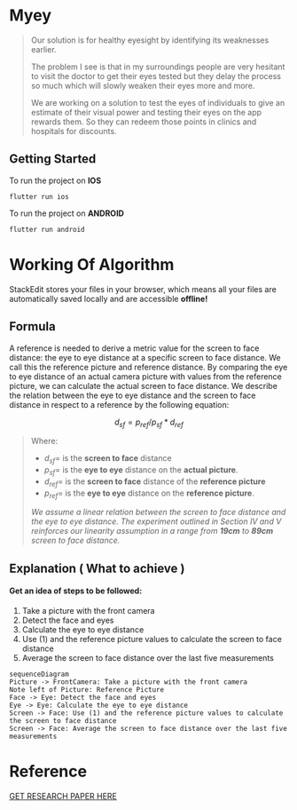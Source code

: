 # Myey

> Our solution is for healthy eyesight by identifying its weaknesses
> earlier.
>
> The problem I see is that in my surroundings people are very hesitant
> to visit the doctor to get their eyes tested but they delay the
> process so much which will slowly weaken their eyes more and more.
>
> We are working on a solution to test the eyes of individuals to give
> an estimate of their visual power and testing their eyes on the app
> rewards them. So they can redeem those points in clinics and hospitals
> for discounts.

## Getting Started

To run the project on **IOS**

    flutter run ios

To run the project on **ANDROID**

    flutter run android

# Working Of Algorithm

StackEdit stores your files in your browser, which means all your files are automatically saved locally and are accessible **offline!**

## Formula

A reference is needed to derive a metric value for the screen to face distance: the eye to eye distance at a specific screen to face distance. We call this the reference picture and reference distance. By comparing the eye to eye distance of an actual camera picture with values from the reference picture, we can calculate the actual screen to face distance. We describe the relation between the eye to eye distance and the screen to face distance in respect to a reference by the following equation:

$$
{d_s}_f = {{p_r}_e}_f   /  {p_s}_f  *  {{d_r}_e}_f
$$

> Where:
>
> - ${d_s}_f =$ is the **screen to face** distance
> - ${p_s}_f  =$ is the **eye to eye** distance on the **actual picture**.
> - ${{d_r}_e}_f  =$ is the **screen to face** distance of the **reference picture**
> - ${{p_r}_e}_f =$ is the **eye to eye** distance on the **reference picture**.
>
> _We assume a linear relation between the screen to face distance and the eye to eye distance. The experiment outlined in Section IV and V reinforces our linearity assumption in a range from **19cm** to **89cm** screen to face distance._

## Explanation ( What to achieve )

#### Get an idea of steps to be followed:

1.  Take a picture with the front camera
2.  Detect the face and eyes
3.  Calculate the eye to eye distance
4.  Use (1) and the reference picture values to calculate the screen to face distance
5.  Average the screen to face distance over the last five measurements

```mermaid
sequenceDiagram
Picture -> FrontCamera: Take a picture with the front camera
Note left of Picture: Reference Picture
Face -> Eye: Detect the face and eyes
Eye -> Eye: Calculate the eye to eye distance
Screen -> Face: Use (1) and the reference picture values to calculate the screen to face distance
Screen -> Face: Average the screen to face distance over the last five measurements
```

# Reference

[GET RESEARCH PAPER HERE](https://github.com/UmarGit/MYEY/research_paper.pdf)
